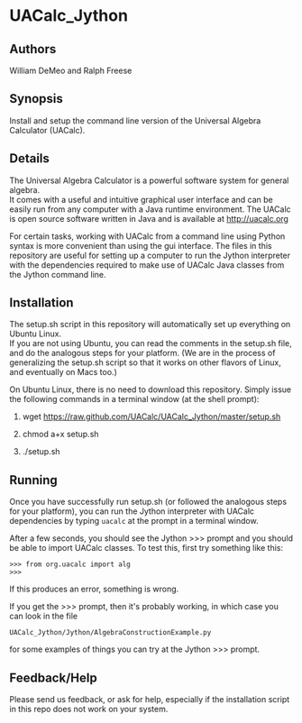 UACalc_Jython
=============

Authors
-------
William DeMeo and Ralph Freese

Synopsis
--------
Install and setup the command line version of the Universal Algebra Calculator (UACalc).

Details
-------
The Universal Algebra Calculator is a powerful software system for general algebra.  
It comes with a useful and intuitive graphical user interface and can be easily run from 
any computer with a Java runtime environment.  The UACalc is open source software written 
in Java and is available at http://uacalc.org

For certain tasks, working with UACalc from a command line using Python syntax is more 
convenient than using the gui interface.  The files in this repository are useful for
setting up a computer to run the Jython interpreter with the dependencies required to make use
of UACalc Java classes from the Jython command line.

Installation
------------
The setup.sh script in this repository will automatically set up everything on Ubuntu Linux.  
If you are not using Ubuntu, you can read the comments in the setup.sh file, and do the analogous 
steps for your platform.  (We are in the process of generalizing the setup.sh script so that it 
works on other flavors of Linux, and eventually on Macs too.)

On Ubuntu Linux, there is no need to download this repository.  Simply issue the following 
commands in a terminal window (at the shell prompt):

1.  wget https://raw.github.com/UACalc/UACalc_Jython/master/setup.sh

2.  chmod a+x setup.sh

3.  ./setup.sh


Running
-------
Once you have successfully run setup.sh (or followed the analogous steps for your platform),
you can run the Jython interpreter with UACalc dependencies by typing `uacalc` at the prompt 
in a terminal window.

After a few seconds, you should see the Jython >>> prompt and you should be able to import 
UACalc classes.  To test this, first try something like this:

    >>> from org.uacalc import alg
    >>>

If this produces an error, something is wrong.  

If you get the >>> prompt, then it's probably working, in which case you can look in the file 

    UACalc_Jython/Jython/AlgebraConstructionExample.py 

for some examples of things you can try at the Jython >>> prompt.


Feedback/Help
-------------
Please send us feedback, or ask for help, especially if the installation script 
in this repo does not work on your system.
